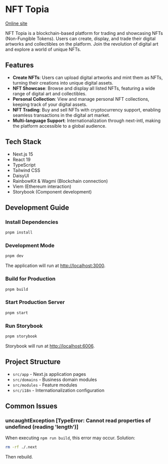 # NFT Topia

[Online site](https://nft-topia.wangshouren.site/)

NFT Topia is a blockchain-based platform for trading and showcasing NFTs (Non-Fungible Tokens). Users can create, display, and trade their digital artworks and collectibles on the platform. Join the revolution of digital art and explore a world of unique NFTs.

## Features

- **Create NFTs**: Users can upload digital artworks and mint them as NFTs, turning their creations into unique digital assets.
- **NFT Showcase**: Browse and display all listed NFTs, featuring a wide range of digital art and collectibles.
- **Personal Collection**: View and manage personal NFT collections, keeping track of your digital assets.
- **NFT Trading**: Buy and sell NFTs with cryptocurrency support, enabling seamless transactions in the digital art market.
- **Multi-language Support**: Internationalization through next-intl, making the platform accessible to a global audience.

## Tech Stack

- Next.js 15
- React 19
- TypeScript
- Tailwind CSS
- DaisyUI
- RainbowKit & Wagmi (Blockchain connection)
- Viem (Ethereum interaction)
- Storybook (Component development)

## Development Guide

### Install Dependencies

```bash
pnpm install
```

### Development Mode

```bash
pnpm dev
```

The application will run at [http://localhost:3000](http://localhost:3000).

### Build for Production

```bash
pnpm build
```

### Start Production Server

```bash
pnpm start
```

### Run Storybook

```bash
pnpm storybook
```

Storybook will run at [http://localhost:6006](http://localhost:6006).

## Project Structure

- `src/app` - Next.js application pages
- `src/domains` - Business domain modules
- `src/modules` - Feature modules
- `src/i18n` - Internationalization configuration

## Common Issues

### uncaughtException [TypeError: Cannot read properties of undefined (reading 'length')]

When executing `npm run build`, this error may occur. Solution:

```bash
rm -rf ./.next
```

Then rebuild.

